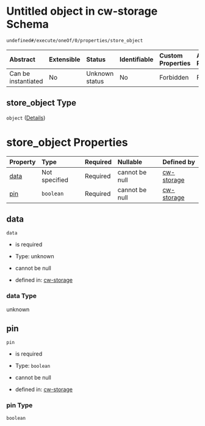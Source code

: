 # Untitled object in cw-storage Schema

```txt
undefined#/execute/oneOf/0/properties/store_object
```

| Abstract            | Extensible | Status         | Identifiable | Custom Properties | Additional Properties | Access Restrictions | Defined In                                                         |
| :------------------ | :--------- | :------------- | :----------- | :---------------- | :-------------------- | :------------------ | :----------------------------------------------------------------- |
| Can be instantiated | No         | Unknown status | No           | Forbidden         | Forbidden             | none                | [cw-storage.json\*](schema/cw-storage.json "open original schema") |

## store\_object Type

`object` ([Details](cw-storage-executemsg-oneof-storeobject-properties-store_object.md))

# store\_object Properties

| Property      | Type          | Required | Nullable       | Defined by                                                                                                                                                            |
| :------------ | :------------ | :------- | :------------- | :-------------------------------------------------------------------------------------------------------------------------------------------------------------------- |
| [data](#data) | Not specified | Required | cannot be null | [cw-storage](cw-storage-executemsg-oneof-storeobject-properties-store_object-properties-data.md "undefined#/execute/oneOf/0/properties/store_object/properties/data") |
| [pin](#pin)   | `boolean`     | Required | cannot be null | [cw-storage](cw-storage-executemsg-oneof-storeobject-properties-store_object-properties-pin.md "undefined#/execute/oneOf/0/properties/store_object/properties/pin")   |

## data

`data`

* is required

* Type: unknown

* cannot be null

* defined in: [cw-storage](cw-storage-executemsg-oneof-storeobject-properties-store_object-properties-data.md "undefined#/execute/oneOf/0/properties/store_object/properties/data")

### data Type

unknown

## pin

`pin`

* is required

* Type: `boolean`

* cannot be null

* defined in: [cw-storage](cw-storage-executemsg-oneof-storeobject-properties-store_object-properties-pin.md "undefined#/execute/oneOf/0/properties/store_object/properties/pin")

### pin Type

`boolean`
